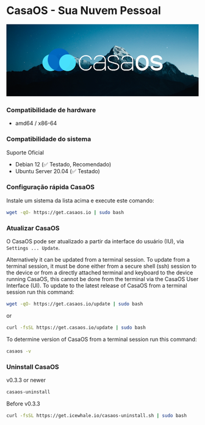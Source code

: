 
# CasaOS - Sua Nuvem Pessoal
<!-- Readme i18n links -->
<!-- > English | [中文](#) | [Français](#) -->

<p align="center">
    <!-- CasaOS Banner -->
    <picture>
        <source media="(prefers-color-scheme: dark)" srcset="https://raw.githubusercontent.com/IceWhaleTech/logo/main/casaos/casaos_banner_dark_night_800x300.png">
        <source media="(prefers-color-scheme: light)" srcset="https://raw.githubusercontent.com/IceWhaleTech/logo/main/casaos/casaos_banner_twilight_blue_800x300.png">
        <img alt="CasaOS" src="https://raw.githubusercontent.com/IceWhaleTech/logo/main/casaos/casaos_banner_twilight_blue_800x300.png">
    </picture>
    <br/>

### Compatibilidade de hardware

- amd64 / x86-64

### Compatibilidade do sistema

Suporte Oficial
- Debian 12 (✅ Testado, Recomendado)
- Ubuntu Server 20.04 (✅ Testado)

### Configuração rápida CasaOS

Instale um sistema da lista acima e execute este comando:

```sh
wget -qO- https://get.casaos.io | sudo bash
```

### Atualizar CasaOS

O CasaOS pode ser atualizado a partir da interface do usuário (IU), via `Settings ... Update`.  

Alternatively it can be updated from a terminal session.  To update from a terminal session, it must be done either from a secure shell (ssh) session to the device or from a directly attached terminal and keyboard to the device running CasaOS, this cannot be done from the terminal via the CasaOS User Interface (UI).  To update to the latest release of CasaOS from a terminal session run this command:

```sh
wget -qO- https://get.casaos.io/update | sudo bash
```

or

```sh
curl -fsSL https://get.casaos.io/update | sudo bash
```

To determine version of CasaOS from a terminal session run this command:

```sh
casaos -v
```



### Uninstall CasaOS


v0.3.3 or newer

```sh
casaos-uninstall
```

Before v0.3.3

```sh
curl -fsSL https://get.icewhale.io/casaos-uninstall.sh | sudo bash
```
